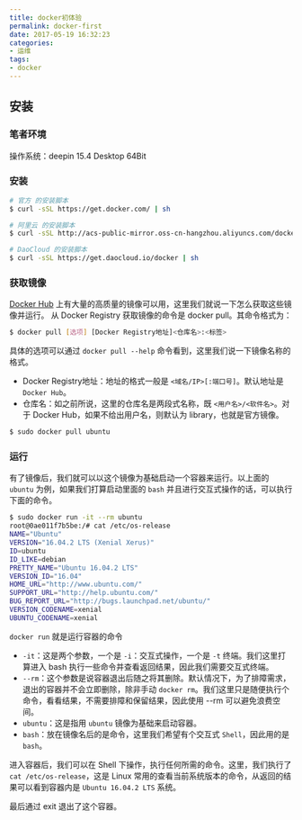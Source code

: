 ```yaml
---
title: docker初体验
permalink: docker-first
date: 2017-05-19 16:32:23
categories:
- 运维
tags:
- docker
---
```

## 安装

### 笔者环境

操作系统：deepin 15.4 Desktop 64Bit

### 安装

```bash
# 官方 的安装脚本
$ curl -sSL https://get.docker.com/ | sh

# 阿里云 的安装脚本
$ curl -sSL http://acs-public-mirror.oss-cn-hangzhou.aliyuncs.com/docker-engine/internet | sh -

# DaoCloud 的安装脚本
$ curl -sSL https://get.daocloud.io/docker | sh
```
### 获取镜像

[Docker Hub](https://hub.docker.com/explore/) 上有大量的高质量的镜像可以用，这里我们就说一下怎么获取这些镜像并运行。
从 Docker Registry 获取镜像的命令是 docker pull。其命令格式为：
```bash
$ docker pull [选项] [Docker Registry地址]<仓库名>:<标签>
```
具体的选项可以通过 `docker pull --help` 命令看到，这里我们说一下镜像名称的格式。

- Docker Registry地址：地址的格式一般是 `<域名/IP>[:端口号]`。默认地址是 `Docker Hub`。
- 仓库名：如之前所说，这里的仓库名是两段式名称，既 `<用户名>/<软件名>`。对于 Docker Hub，如果不给出用户名，则默认为 library，也就是官方镜像。

```bash
$ sudo docker pull ubuntu
```

### 运行

有了镜像后，我们就可以以这个镜像为基础启动一个容器来运行。以上面的 `ubuntu` 为例，如果我们打算启动里面的 `bash` 并且进行交互式操作的话，可以执行下面的命令。
```bash
$ sudo docker run -it --rm ubuntu
root@0ae011f7b5be:/# cat /etc/os-release  
NAME="Ubuntu"
VERSION="16.04.2 LTS (Xenial Xerus)"
ID=ubuntu
ID_LIKE=debian
PRETTY_NAME="Ubuntu 16.04.2 LTS"
VERSION_ID="16.04"
HOME_URL="http://www.ubuntu.com/"
SUPPORT_URL="http://help.ubuntu.com/"
BUG_REPORT_URL="http://bugs.launchpad.net/ubuntu/"
VERSION_CODENAME=xenial
UBUNTU_CODENAME=xenial
```
`docker run` 就是运行容器的命令

- `-it`：这是两个参数，一个是 `-i`：交互式操作，一个是 `-t` 终端。我们这里打算进入 bash 执行一些命令并查看返回结果，因此我们需要交互式终端。
- `--rm`：这个参数是说容器退出后随之将其删除。默认情况下，为了排障需求，退出的容器并不会立即删除，除非手动 `docker rm`。我们这里只是随便执行个命令，看看结果，不需要排障和保留结果，因此使用 --rm 可以避免浪费空间。
- `ubuntu`：这是指用 `ubuntu` 镜像为基础来启动容器。
- `bash`：放在镜像名后的是命令，这里我们希望有个交互式 `Shell`，因此用的是 `bash`。

进入容器后，我们可以在 Shell 下操作，执行任何所需的命令。这里，我们执行了 `cat /etc/os-release`，这是 Linux 常用的查看当前系统版本的命令，从返回的结果可以看到容器内是 `Ubuntu 16.04.2 LTS` 系统。

最后通过 exit 退出了这个容器。
